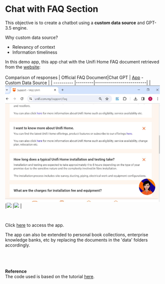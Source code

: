 # Chat with FAQ Section

This objective is to create a chatbot using a **custom data source** and GPT-3.5 engine.  <br>  

Why custom data source?
* Relevancy of context <br>
* Information timeliness


In this demo app, this app chat with the Unifi Home FAQ document retrieved from the [website](https://unifi.com.my/support/faq): 
<br>
<br>
Comparison of responses
| Official FAQ Document|Chat GPT | [App](https://faq-chatbot.streamlit.app/) - Custom Data Source |
| ----------  |---------|--------------------------|
| <img width="600px" src="./media/unifi_FAQ.JPG" alt="faq doc" />     |![](https://github.com/amirul-ic/chatbot/blob/main/media/chat_gpt.gif)  |![](https://github.com/amirul-ic/chatbot/blob/main/media/app.gif)            |

<br>

Click [here](https://faq-chatbot.streamlit.app/) to access the app.


The app can also be extended to personal book collections, enterprise knowledge banks, etc by replacing the documents in the 'data' folders accordingly. <br>
<br>
<br>
<br>
<br>
**Reference** <br>
The code used is based on the tutorial [here](https://blog.streamlit.io/build-a-chatbot-with-custom-data-sources-powered-by-llamaindex/).
